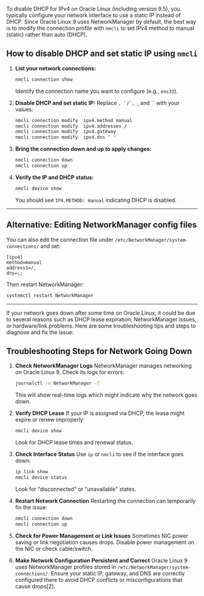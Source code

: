 To disable DHCP for IPv4 on Oracle Linux (including version 9.5), you typically configure your network interface to use a static IP instead of DHCP. Since Oracle Linux 9 uses NetworkManager by default, the best way is to modify the connection profile with `nmcli` to set IPv4 method to manual (static) rather than auto (DHCP).

## How to disable DHCP and set static IP using `nmcli`

1. **List your network connections:**
   ```bash
   nmcli connection show
   ```
   Identify the connection name you want to configure (e.g., `ens33`).

2. **Disable DHCP and set static IP:**
   Replace ``, `/`, ``, and `` with your values:
   ```bash
   nmcli connection modify  ipv4.method manual
   nmcli connection modify  ipv4.addresses /
   nmcli connection modify  ipv4.gateway 
   nmcli connection modify  ipv4.dns " "
   ```

3. **Bring the connection down and up to apply changes:**
   ```bash
   nmcli connection down 
   nmcli connection up 
   ```

4. **Verify the IP and DHCP status:**
   ```bash
   nmcli device show 
   ```
   You should see `IP4.METHOD: manual` indicating DHCP is disabled.

---

## Alternative: Editing NetworkManager config files

You can also edit the connection file under `/etc/NetworkManager/system-connections/` and set:
```
[ipv4]
method=manual
address1=/,
dns=;;
```
Then restart NetworkManager:
```bash
systemctl restart NetworkManager
```

---
If your network goes down after some time on Oracle Linux, it could be due to several reasons such as DHCP lease expiration, NetworkManager issues, or hardware/link problems. Here are some troubleshooting tips and steps to diagnose and fix the issue:

## Troubleshooting Steps for Network Going Down

1. **Check NetworkManager Logs**
   NetworkManager manages networking on Oracle Linux 9. Check its logs for errors:
   ```bash
   journalctl -u NetworkManager -f
   ```
   This will show real-time logs which might indicate why the network goes down.

2. **Verify DHCP Lease**
   If your IP is assigned via DHCP, the lease might expire or renew improperly:
   ```bash
   nmcli device show 
   ```
   Look for DHCP lease times and renewal status.

3. **Check Interface Status**
   Use `ip` or `nmcli` to see if the interface goes down:
   ```bash
   ip link show 
   nmcli device status
   ```
   Look for "disconnected" or "unavailable" states.


4. **Restart Network Connection**
   Restarting the connection can temporarily fix the issue:
   ```bash
   nmcli connection down 
   nmcli connection up 
   ```

5. **Check for Power Management or Link Issues**
   Sometimes NIC power saving or link negotiation causes drops. Disable power management on the NIC or check cable/switch.

6. **Make Network Configuration Persistent and Correct**
   Oracle Linux 9 uses NetworkManager profiles stored in `/etc/NetworkManager/system-connections/`. Ensure your static IP, gateway, and DNS are correctly configured there to avoid DHCP conflicts or misconfigurations that cause drops[2].



